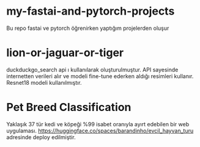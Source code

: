# my-fastai-and-pytorch-projects

Bu repo fastai ve pytorch öğrenirken yaptığım projelerden oluşur

# lion-or-jaguar-or-tiger
duckduckgo_search api ı kullanılarak oluşturulmuştur. API sayesinde internetten verileri alır ve modeli fine-tune ederken aldığı resimleri kullanır. Resnet18 modeli kullanılmıştır. 

# Pet Breed Classification
Yaklaşık 37 tür kedi ve köpeği %99 isabet oranıyla ayırt edebilen bir web uygulaması. https://huggingface.co/spaces/barandinho/evcil_hayvan_turu adresinde deploy edilmiştir.
